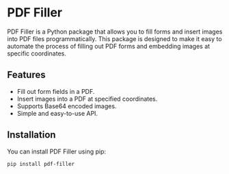 # PDF Filler

PDF Filler is a Python package that allows you to fill forms and insert images into PDF files programmatically. This package is designed to make it easy to automate the process of filling out PDF forms and embedding images at specific coordinates.

## Features

- Fill out form fields in a PDF.
- Insert images into a PDF at specified coordinates.
- Supports Base64 encoded images.
- Simple and easy-to-use API.

## Installation

You can install PDF Filler using pip:

```sh
pip install pdf-filler
